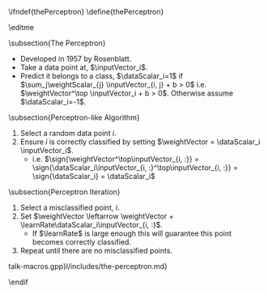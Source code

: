 \ifndef{thePerceptron}
\define{thePerceptron}

\editme

\subsection{The Perceptron}

* Developed in 1957 by Rosenblatt.
* Take a data point at, $\inputVector_i$.
* Predict it belongs to a class, $\dataScalar_i=1$ if $\sum_j\weightScalar_{j} \inputVector_{i, j} + b  > 0$ i.e. $\weightVector^\top \inputVector_i + b > 0$. Otherwise assume $\dataScalar_i=-1$.

\subsection{Perceptron-like Algorithm}

1.  Select a random data point $i$.
2.  Ensure $i$ is correctly classified by setting
    $\weightVector = \dataScalar_i \inputVector_i$.
    * i.e. $\sign{\weightVector^\top\inputVector_{i, :}} = \sign{\dataScalar_i\inputVector_{i, :}^\top\inputVector_{i, :}} = \sign{\dataScalar_i} = \dataScalar_i$

\subsection{Perceptron Iteration}

1.  Select a misclassified point, $i$.
2.  Set $\weightVector \leftarrow \weightVector + \learnRate\dataScalar_i\inputVector_{i, :}$.
    * If $\learnRate$ is large enough this will guarantee this point becomes correctly classified.
3.  Repeat until there are no misclassified points.

talk-macros.gpp}l/includes/the-perceptron.md}

\endif
